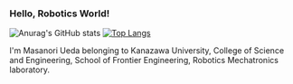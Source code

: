 ### Hello, Robotics World!
![Anurag's GitHub stats](https://github-readme-stats.vercel.app/api?username=KUMasanoriUeda&count_private=true)
[![Top Langs](https://github-readme-stats.vercel.app/api/top-langs/?username=KUMasanoriUeda)](https://github.com/anuraghazra/github-readme-stats)


I'm Masanori Ueda belonging to Kanazawa University, College of Science and Engineering, School of Frontier Engineering, Robotics Mechatronics laboratory.

<!--
**KUMasanoriUeda/KUMasanoriUeda** is a ✨ _special_ ✨ repository because its `README.md` (this file) appears on your GitHub profile.

Here are some ideas to get you started:

- 🔭 I’m currently working on ...
- 🌱 I’m currently learning ...
- 👯 I’m looking to collaborate on ...
- 🤔 I’m looking for help with ...
- 💬 Ask me about ...
- 📫 How to reach me: ...
- 😄 Pronouns: ...
- ⚡ Fun fact: ...
-->

